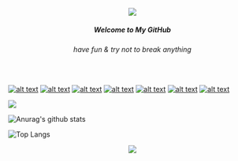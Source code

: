 <p align="center">
  <img align="center" src="https://i.imgur.com/yYciNFW.gif">
  <h5 align="center">Welcome to My GitHub</h5>
  <h6 align="center">have fun & try not to break anything</h6>
</p>
<br>
<p align='center'>
<!-- Please don't remove this: Grab your social icons from https://github.com/carlsednaoui/gitsocial -->

<!-- display the social media buttons in your README -->

[![alt text][1.1]][1]
[![alt text][2.1]][2]
[![alt text][3.1]][3]
[![alt text][4.1]][4]
[![alt text][5.1]][5]
[![alt text][6.1]][6]
[![alt text][7.1]][7]


<!-- links to social media icons -->
<!-- no need to change these -->

<!-- icons with padding -->

[1.1]: https://img.shields.io/badge/Discord-7289DA?style=for-the-badge&logo=discord&logoColor=white (twitter icon with padding)
[2.1]: https://img.shields.io/badge/Twitter-1DA1F2?style=for-the-badge&logo=twitter&logoColor=white
[3.1]: https://img.shields.io/badge/LinkedIn-0077B5?style=for-the-badge&logo=linkedin&logoColor=white
[4.1]: https://img.shields.io/badge/Codepen-000000?style=for-the-badge&logo=codepen&logoColor=white
[5.1]: https://img.shields.io/badge/Dribbble-EA4C89?style=for-the-badge&logo=dribbble&logoColor=white
[6.1]: https://img.shields.io/badge/YouTube-FF0000?style=for-the-badge&logo=youtube&logoColor=white
[7.1]: https://img.shields.io/badge/Instagram-E4405F?style=for-the-badge&logo=instagram&logoColor=white


<!-- links to your social media accounts -->
<!-- update these accordingly -->

[1]: https://discord.gg/4bPzaZAEGv
[2]: https://twitter.com/mohnish_landge
[3]: https://www.linkedin.com/in/mohnishlandge/
[4]: https://codepen.io/mohnishlandge
[5]: https://dribbble.com/mohnishlandge
[6]: https://www.youtube.com/channel/UC-TunMfFWjaEYm861_iRSPQ
[7]: https://www.instagram.com/mohnish.landge/

<!-- Please don't remove this: Grab your social icons from https://github.com/carlsednaoui/gitsocial -->
</p>

![](https://komarev.com/ghpvc/?username=mohnishlandge&style=flat-square&color=lightgrey&label=PROFILE+VIEWS)


<p align="center">

![Anurag's github stats](https://github-readme-stats.vercel.app/api?username=mohnishlandge&show_icons=true&theme=dark)

</p>

![Top Langs](https://github-readme-stats.vercel.app/api/top-langs/?username=mohnishlandge&layout=compact&theme=dark)

<div align="center">
  <img src="https://assets.website-files.com/5e51b3b0337309d672efd94c/5e51cc5933d368febc351897_footer-img.svg">
</div>

